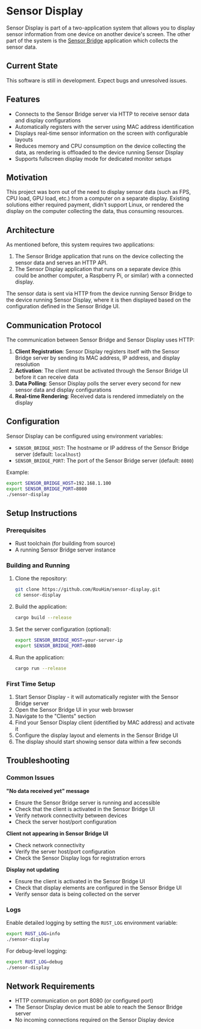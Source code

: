 # Sensor Display

Sensor Display is part of a two-application system that allows you to display sensor information from one device on
another device's screen. The other part of the system is the [Sensor Bridge](https://github.com/RouHim/sensor-bridge)
application which collects the sensor data.

## Current State

This software is still in development. Expect bugs and unresolved issues.

## Features

* Connects to the Sensor Bridge server via HTTP to receive sensor data and display configurations
* Automatically registers with the server using MAC address identification
* Displays real-time sensor information on the screen with configurable layouts
* Reduces memory and CPU consumption on the device collecting the data, as rendering is offloaded to the device running
  Sensor Display
* Supports fullscreen display mode for dedicated monitor setups

## Motivation

This project was born out of the need to display sensor data (such as FPS, CPU load, GPU load, etc.) from a computer on
a separate display. Existing solutions either required payment, didn't support Linux, or rendered the display on the
computer collecting the data, thus consuming resources.

## Architecture

As mentioned before, this system requires two applications:

1. The Sensor Bridge application that runs on the device collecting the sensor data and serves an HTTP API.
2. The Sensor Display application that runs on a separate device (this could be another computer, a Raspberry Pi, or
   similar) with a connected display.

The sensor data is sent via HTTP from the device running Sensor Bridge to the device running Sensor Display, where it is then
displayed based on the configuration defined in the Sensor Bridge UI.

## Communication Protocol

The communication between Sensor Bridge and Sensor Display uses HTTP:

1. **Client Registration**: Sensor Display registers itself with the Sensor Bridge server by sending its MAC address, IP address, and display resolution
2. **Activation**: The client must be activated through the Sensor Bridge UI before it can receive data
3. **Data Polling**: Sensor Display polls the server every second for new sensor data and display configurations
4. **Real-time Rendering**: Received data is rendered immediately on the display

## Configuration

Sensor Display can be configured using environment variables:

- `SENSOR_BRIDGE_HOST`: The hostname or IP address of the Sensor Bridge server (default: `localhost`)
- `SENSOR_BRIDGE_PORT`: The port of the Sensor Bridge server (default: `8080`)

Example:
```bash
export SENSOR_BRIDGE_HOST=192.168.1.100
export SENSOR_BRIDGE_PORT=8080
./sensor-display
```

## Setup Instructions

### Prerequisites

- Rust toolchain (for building from source)
- A running Sensor Bridge server instance

### Building and Running

1. Clone the repository:
   ```bash
   git clone https://github.com/RouHim/sensor-display.git
   cd sensor-display
   ```

2. Build the application:
   ```bash
   cargo build --release
   ```

3. Set the server configuration (optional):
   ```bash
   export SENSOR_BRIDGE_HOST=your-server-ip
   export SENSOR_BRIDGE_PORT=8080
   ```

4. Run the application:
   ```bash
   cargo run --release
   ```

### First Time Setup

1. Start Sensor Display - it will automatically register with the Sensor Bridge server
2. Open the Sensor Bridge UI in your web browser
3. Navigate to the "Clients" section
4. Find your Sensor Display client (identified by MAC address) and activate it
5. Configure the display layout and elements in the Sensor Bridge UI
6. The display should start showing sensor data within a few seconds

## Troubleshooting

### Common Issues

**"No data received yet" message**
- Ensure the Sensor Bridge server is running and accessible
- Check that the client is activated in the Sensor Bridge UI
- Verify network connectivity between devices
- Check the server host/port configuration

**Client not appearing in Sensor Bridge UI**
- Check network connectivity
- Verify the server host/port configuration
- Check the Sensor Display logs for registration errors

**Display not updating**
- Ensure the client is activated in the Sensor Bridge UI
- Check that display elements are configured in the Sensor Bridge UI
- Verify sensor data is being collected on the server

### Logs

Enable detailed logging by setting the `RUST_LOG` environment variable:
```bash
export RUST_LOG=info
./sensor-display
```

For debug-level logging:
```bash
export RUST_LOG=debug
./sensor-display
```

## Network Requirements

- HTTP communication on port 8080 (or configured port)
- The Sensor Display device must be able to reach the Sensor Bridge server
- No incoming connections required on the Sensor Display device
